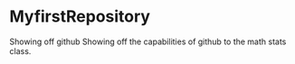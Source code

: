 # MyfirstRepository
Showing off github
Showing off the capabilities of github to the math stats class.
